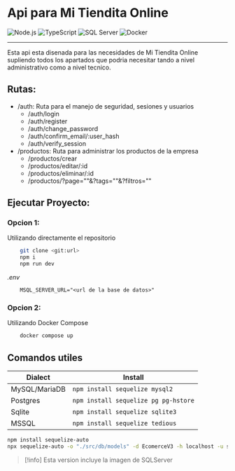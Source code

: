 # Api para Mi Tiendita Online

![Node.js](https://img.shields.io/badge/Node.js-8CC84A?style=for-the-badge&logo=node.js&logoColor=white)
![TypeScript](https://img.shields.io/badge/TypeScript-007ACC?style=for-the-badge&logo=typescript&logoColor=white)
![SQL Server](https://img.shields.io/badge/Microsoft_SQL_Server-CC2927?style=for-the-badge&logo=microsoft-sql-server&logoColor=white)
![Docker](https://img.shields.io/badge/Docker-2CA5E0?style=for-the-badge&logo=docker&logoColor=white)

---

Esta api esta disenada para las necesidades de Mi Tiendita Online supliendo todos los apartados que podria necesitar tando a nivel administrativo como a nivel tecnico.

## Rutas:

- /auth: Ruta para el manejo de seguridad, sesiones y usuarios
  - /auth/login
  - /auth/register
  - /auth/change_password
  - /auth/confirm_email/:user_hash
  - /auth/verify_session
- /productos: Ruta para administrar los productos de la empresa
  - /productos/crear
  - /productos/editar/:id
  - /productos/eliminar/:id
  - /productos/?page=""&?tags=""&?filtros=""

## Ejecutar Proyecto:

### Opcion 1:

Utilizando directamente el repositorio

```bash
    git clone <git:url>
    npm i
    npm run dev
```

_.env_

```
    MSQL_SERVER_URL="<url de la base de datos>"
```

### Opcion 2:

Utilizando Docker Compose

```bash
    docker compose up
```

## Comandos utiles

| Dialect       | Install                              |
| ------------- | ------------------------------------ |
| MySQL/MariaDB | `npm install sequelize mysql2`       |
| Postgres      | `npm install sequelize pg pg-hstore` |
| Sqlite        | `npm install sequelize sqlite3`      |
| MSSQL         | `npm install sequelize tedious`      |

```bash
npm install sequelize-auto
npx sequelize-auto -o "./src/db/models" -d EcomerceV3 -h localhost -u sa -p 1433 -x <password of db> -l ts --useDefine  -e mssql
```

> [!info] Esta version incluye la imagen de SQLServer
